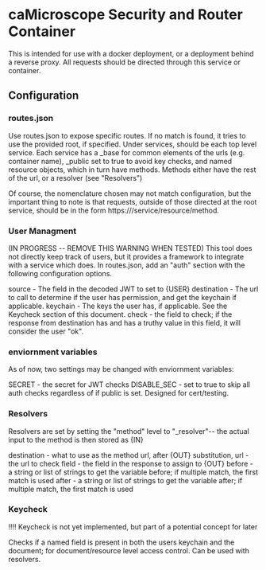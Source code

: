 # caMicroscope Security and Router Container

This is intended for use with a docker deployment, or a deployment behind a reverse proxy. All requests should be directed through this service or container.

## Configuration

### routes.json

Use routes.json to expose specific routes. If no match is found, it tries to use the provided root, if specified.
Under services, should be each top level service. Each service has a \_base for common elements of the urls (e.g. container name), \_public set to true to avoid key checks, and named resource objects, which in turn have methods. Methods either have the rest of the url, or a resolver (see "Resolvers")

Of course, the nomenclature chosen may not match configuration, but the important thing to note is that requests, outside of those directed at the root service, should be in the form https://<url base>/service/resource/method.

### User Managment

(IN PROGRESS -- REMOVE THIS WARNING WHEN TESTED)
This tool does not directly keep track of users, but it provides a framework to integrate with a service which does.
In routes.json, add an "auth" section with the following configuration options.


source - The field in the decoded JWT to set to {USER}
destination - The url to call to determine if the user has permission, and get the keychain if applicable.
keychain - The keys the user has, if applicable. See the Keycheck section of this document.
check - the field to check; if the response from destination has and has a truthy value in this field, it will consider the user "ok".

### enviornment variables

As of now, two settings may be changed with enviornment variables:

SECRET - the secret for JWT checks
DISABLE_SEC - set to true to skip all auth checks regardless of if public is set. Designed for cert/testing.

### Resolvers
Resolvers are set by setting the "method" level to "\_resolver"-- the actual input to the method is then stored as {IN}

destination - what to use as the method url, after {OUT} substitution,
url - the url to check
field - the field in the response to assign to {OUT}
before - a string or list of strings to get the variable before; if multiple match, the first match is used
after - a string or list of strings to get the variable after; if multiple match, the first match is used

### Keycheck
!!!! Keycheck is not yet implemented, but part of a potential concept for later

Checks if a named field is present in both the users keychain and the document; for document/resource level access control. Can be used with resolvers.

